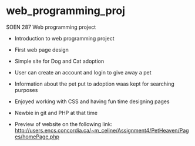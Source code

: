 # web_programming_proj
SOEN 287 Web programming project

- Introduction to web programming project
- First web page design
- Simple site for Dog and Cat adoption
- User can create an account and login to give away a pet
- Information about the pet put to adoption waas kept for searching purposes
- Enjoyed working with CSS and having fun time designing pages
- Newbie in git and PHP at that time

- Preview of website on the following link: 
  http://users.encs.concordia.ca/~m_celine/Assignment4/PetHeaven/Pages/homePage.php
